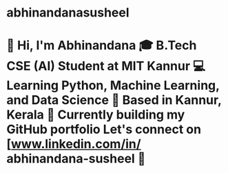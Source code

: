 # abhinandanasusheel
# 👋 Hi, I'm Abhinandana 🎓 B.Tech CSE (AI) Student at MIT Kannur   💻 Learning Python, Machine Learning, and Data Science   📍 Based in Kannur, Kerala   🚀 Currently building my GitHub portfolio  Let's connect on [www.linkedin.com/in/ abhinandana-susheel 🌟
